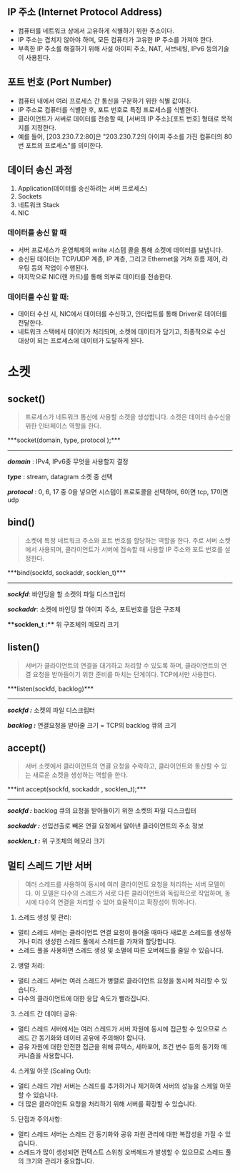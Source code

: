 ## IP 주소 (Internet Protocol Address)

- 컴퓨터를 네트워크 상에서 고유하게 식별하기 위한 주소이다.
- IP 주소는 겹치지 않아야 하며, 모든 컴퓨터가 고유한 IP 주소를 가져야 한다.
- 부족한 IP 주소를 해결하기 위해 사설 아이피 주소, NAT, 서브네팅, IPv6 등의기술이 사용된다.

## 포트 번호 (Port Number)

- 컴퓨터 내에서 여러 프로세스 간 통신을 구분하기 위한 식별 값이다.
- IP 주소로 컴퓨터를 식별한 후, 포트 번호로 특정 프로세스를 식별한다.
- 클라이언트가 서버로 데이터를 전송할 때, [서버의 IP 주소]:[포트 번호] 형태로 목적지를 지정한다.
- 예를 들어, [203.230.7.2:80]은 "203.230.7.2의 아이피 주소를 가진 컴퓨터의 80번 포트의 프로세스"를 의미한다.

## 데이터 송신 과정

1. Application(데이터를 송신하려는 서버 프로세스)
2. Sockets
3. 네트워크 Stack
4. NIC

### 데이터를 송신 할 때

- 서버 프로세스가 운영체제의 write 시스템 콜을 통해 소켓에 데이터를 보냅니다.
- 송신된 데이터는 TCP/UDP 계층, IP 계층, 그리고 Ethernet을 거쳐 흐름 제어, 라우팅 등의 작업이 수행된다.
- 마지막으로 NIC(랜 카드)를 통해 외부로 데이터를 전송한다.

### 데이터를 수신 할 때:

- 데이터 수신 시, NIC에서 데이터를 수신하고, 인터럽트를 통해 Driver로 데이터를 전달한다.
- 네트워크 스택에서 데이터가 처리되며, 소켓에 데이터가 담기고, 최종적으로 수신 대상이 되는 프로세스에 데이터가 도달하게 된다.

# 소켓

## socket()

> 프로세스가 네트워크 통신에 사용할 소켓을 생성합니다. 소켓은 데이터 송수신을 위한 인터페이스 역할을 한다.

<aside>
***socket(domain, type, protocol );***

---

**_domain_** : IPv4, IPv6중 무엇을 사용할지 결정

**_type_** : stream, datagram 소켓 중 선택

**_protocol_** : 0, 6, 17 중 0을 넣으면 시스템이 프로토콜을 선택하며, 6이면 tcp, 17이면 udp

</aside>

## bind()

> 소켓에 특정 네트워크 주소와 포트 번호를 할당하는 역할을 한다. 주로 서버 소켓에서 사용되며, 클라이언트가 서버에 접속할 때 사용할 IP 주소와 포트 번호를 설정한다.

<aside>
***bind(sockfd, sockaddr, socklen_t)***

---

**_sockfd_**: 바인딩을 할 소켓의 파일 디스크립터

**_sockaddr_**: 소켓에 바인딩 할 아이피 주소, 포트번호를 담은 구조체

********\*\*********socklen_t :********\*\********* 위 구조체의 메모리 크기

</aside>

## listen()

> 서버가 클라이언트의 연결을 대기하고 처리할 수 있도록 하며, 클라이언트의 연결 요청을 받아들이기 위한 준비를 마치는 단계이다. TCP에서만 사용한다.

<aside>
***listen(sockfd, backlog)***

---

**_sockfd :_** 소켓의 파일 디스크립터

**_backlog :_** 연결요청을 받아줄 크기 = TCP의 backlog 큐의 크기

</aside>

## accept()

> 서버 소켓에서 클라이언트의 연결 요청을 수락하고, 클라이언트와 통신할 수 있는 새로운 소켓을 생성하는 역할을 한다.

<aside>
***int accept(sockfd, sockaddr , socklen_t);***

---

**_sockfd :_** backlog 큐의 요청을 받아들이기 위한 소켓의 파일 디스크립터

**_sockaddr :_** 선입선출로 빼온 연결 요청에서 알아낸 클라이언트의 주소 정보

**_socklen_t :_** 위 구조체의 메모리 크기

</aside>

## 멀티 스레드 기반 서버

> 여러 스레드를 사용하여 동시에 여러 클라이언트 요청을 처리하는 서버 모델이다. 이 모델은 다수의 스레드가 서로 다른 클라이언트와 독립적으로 작업하며, 동시에 다수의 연결을 처리할 수 있어 효율적이고 확장성이 뛰어나다.

1. 스레드 생성 및 관리:

- 멀티 스레드 서버는 클라이언트 연결 요청이 들어올 때마다 새로운 스레드를 생성하거나 미리 생성한 스레드 풀에서 스레드를 가져와 할당합니다.
- 스레드 풀을 사용하면 스레드 생성 및 소멸에 따른 오버헤드를 줄일 수 있습니다.

2. 병렬 처리:

- 멀티 스레드 서버는 여러 스레드가 병렬로 클라이언트 요청을 동시에 처리할 수 있습니다.
- 다수의 클라이언트에 대한 응답 속도가 빨라집니다.

3. 스레드 간 데이터 공유:

- 멀티 스레드 서버에서는 여러 스레드가 서버 자원에 동시에 접근할 수 있으므로 스레드 간 동기화와 데이터 공유에 주의해야 합니다.
- 공유 자원에 대한 안전한 접근을 위해 뮤텍스, 세마포어, 조건 변수 등의 동기화 메커니즘을 사용합니다.

4. 스케일 아웃 (Scaling Out):

- 멀티 스레드 기반 서버는 스레드를 추가하거나 제거하여 서버의 성능을 스케일 아웃할 수 있습니다.
- 더 많은 클라이언트 요청을 처리하기 위해 서버를 확장할 수 있습니다.

5. 단점과 주의사항:

- 멀티 스레드 서버는 스레드 간 동기화와 공유 자원 관리에 대한 복잡성을 가질 수 있습니다.
- 스레드가 많이 생성되면 컨텍스트 스위칭 오버헤드가 발생할 수 있으므로 스레드 풀의 크기와 관리가 중요합니다.
